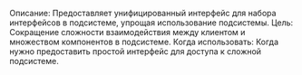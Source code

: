 Описание: Предоставляет унифицированный интерфейс для набора интерфейсов в подсистеме, упрощая использование подсистемы.
Цель: Сокращение сложности взаимодействия между клиентом и множеством компонентов в подсистеме.
Когда использовать: Когда нужно предоставить простой интерфейс для доступа к сложной подсистеме.